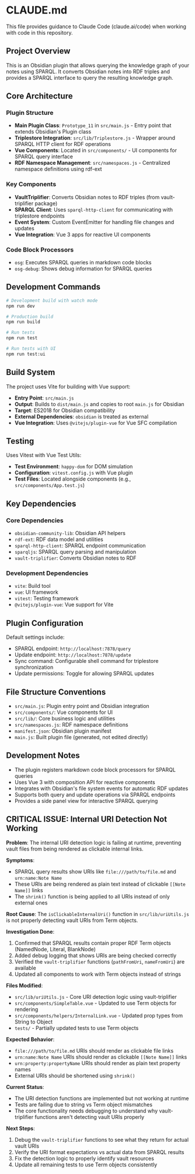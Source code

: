 # CLAUDE.md

This file provides guidance to Claude Code (claude.ai/code) when working with code in this repository.

## Project Overview

This is an Obsidian plugin that allows querying the knowledge graph of your notes using SPARQL. It converts Obsidian notes into RDF triples and provides a SPARQL interface to query the resulting knowledge graph.

## Core Architecture

### Plugin Structure
- **Main Plugin Class**: `Prototype_11` in `src/main.js` - Entry point that extends Obsidian's Plugin class
- **Triplestore Integration**: `src/lib/Triplestore.js` - Wrapper around SPARQL HTTP client for RDF operations
- **Vue Components**: Located in `src/components/` - UI components for SPARQL query interface
- **RDF Namespace Management**: `src/namespaces.js` - Centralized namespace definitions using rdf-ext

### Key Components
- **VaultTriplifier**: Converts Obsidian notes to RDF triples (from vault-triplifier package)
- **SPARQL Client**: Uses `sparql-http-client` for communicating with triplestore endpoints
- **Event System**: Custom EventEmitter for handling file changes and updates
- **Vue Integration**: Vue 3 apps for reactive UI components

### Code Block Processors
- `osg`: Executes SPARQL queries in markdown code blocks
- `osg-debug`: Shows debug information for SPARQL queries

## Development Commands

```bash
# Development build with watch mode
npm run dev

# Production build
npm run build

# Run tests
npm run test

# Run tests with UI
npm run test:ui
```

## Build System

The project uses Vite for building with Vue support:
- **Entry Point**: `src/main.js`
- **Output**: Builds to `dist/main.js` and copies to root `main.js` for Obsidian
- **Target**: ES2018 for Obsidian compatibility
- **External Dependencies**: `obsidian` is treated as external
- **Vue Integration**: Uses `@vitejs/plugin-vue` for Vue SFC compilation

## Testing

Uses Vitest with Vue Test Utils:
- **Test Environment**: `happy-dom` for DOM simulation
- **Configuration**: `vitest.config.js` with Vue plugin
- **Test Files**: Located alongside components (e.g., `src/components/App.test.js`)

## Key Dependencies

### Core Dependencies
- `obsidian-community-lib`: Obsidian API helpers
- `rdf-ext`: RDF data model and utilities
- `sparql-http-client`: SPARQL endpoint communication
- `sparqljs`: SPARQL query parsing and manipulation
- `vault-triplifier`: Converts Obsidian notes to RDF

### Development Dependencies
- `vite`: Build tool
- `vue`: UI framework
- `vitest`: Testing framework
- `@vitejs/plugin-vue`: Vue support for Vite

## Plugin Configuration

Default settings include:
- SPARQL endpoint: `http://localhost:7878/query`
- Update endpoint: `http://localhost:7878/update`
- Sync command: Configurable shell command for triplestore synchronization
- Update permissions: Toggle for allowing SPARQL updates

## File Structure Conventions

- `src/main.js`: Plugin entry point and Obsidian integration
- `src/components/`: Vue components for UI
- `src/lib/`: Core business logic and utilities
- `src/namespaces.js`: RDF namespace definitions
- `manifest.json`: Obsidian plugin manifest
- `main.js`: Built plugin file (generated, not edited directly)

## Development Notes

- The plugin registers markdown code block processors for SPARQL queries
- Uses Vue 3 with composition API for reactive components
- Integrates with Obsidian's file system events for automatic RDF updates
- Supports both query and update operations via SPARQL endpoints
- Provides a side panel view for interactive SPARQL querying

## CRITICAL ISSUE: Internal URI Detection Not Working

**Problem**: The internal URI detection logic is failing at runtime, preventing vault files from being rendered as clickable internal links.

**Symptoms**:
- SPARQL query results show URIs like `file:///path/to/file.md` and `urn:name:Note Name` 
- These URIs are being rendered as plain text instead of clickable `[[Note Name]]` links
- The `shrink()` function is being applied to all URIs instead of only external ones

**Root Cause**: The `isClickableInternalUri()` function in `src/lib/uriUtils.js` is not properly detecting vault URIs from Term objects.

**Investigation Done**:
1. Confirmed that SPARQL results contain proper RDF Term objects (NamedNode, Literal, BlankNode)
2. Added debug logging that shows URIs are being checked correctly
3. Verified the `vault-triplifier` functions (`pathFromUri`, `nameFromUri`) are available
4. Updated all components to work with Term objects instead of strings

**Files Modified**:
- `src/lib/uriUtils.js` - Core URI detection logic using vault-triplifier
- `src/components/SimpleTable.vue` - Updated to use Term objects for rendering
- `src/components/helpers/InternalLink.vue` - Updated prop types from String to Object
- `tests/` - Partially updated tests to use Term objects

**Expected Behavior**:
- `file:///path/to/file.md` URIs should render as clickable file links
- `urn:name:Note Name` URIs should render as clickable `[[Note Name]]` links
- `urn:property:propertyName` URIs should render as plain text property names
- External URIs should be shortened using `shrink()`

**Current Status**: 
- The URI detection functions are implemented but not working at runtime
- Tests are failing due to string vs Term object mismatches
- The core functionality needs debugging to understand why vault-triplifier functions aren't detecting vault URIs properly

**Next Steps**:
1. Debug the `vault-triplifier` functions to see what they return for actual vault URIs
2. Verify the URI format expectations vs actual data from SPARQL results
3. Fix the detection logic to properly identify vault resources
4. Update all remaining tests to use Term objects consistently